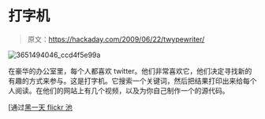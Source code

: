 # 打字机

> 原文：<https://hackaday.com/2009/06/22/twypewriter/>

![3651494046_ccd4f5e99a](img/9c5da6cd5d246b0a541960e91a12f1c4.png "3651494046_ccd4f5e99a")

在豪华的办公室里，每个人都喜欢 twitter。他们非常喜欢它，他们决定寻找新的有趣的方式来参与。这是打字机。它搜索一个关键词，然后把结果打印出来给每个人阅读。在他们的网站上有几个视频，以及为你自己制作一个的源代码。

[通过[黑一天 flickr 池](http://www.flickr.com/photos/snazzyguy/3651490354/in/pool-76206823@N00)